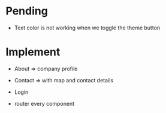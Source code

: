 # Pending

- Text color is not working when we toggle the theme button




# Implement


- About => company profile
- Contact => with map and contact details
- Login

- router every component